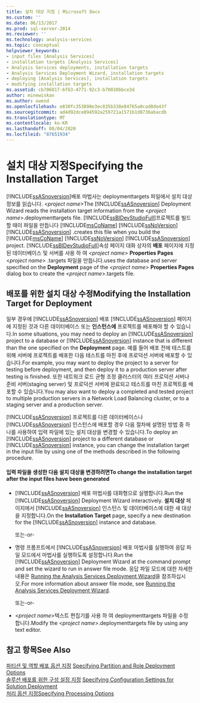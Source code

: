 ```yaml
---
title: 설치 대상 지정 | Microsoft Docs
ms.custom: ''
ms.date: 06/13/2017
ms.prod: sql-server-2014
ms.reviewer: ''
ms.technology: analysis-services
ms.topic: conceptual
helpviewer_keywords:
- input files [Analysis Services]
- installation targets [Analysis Services]
- Analysis Services deployments, installation targets
- Analysis Services Deployment Wizard, installation targets
- deploying [Analysis Services], installation targets
- modifying installation targets
ms.assetid: cb706817-6f63-4771-92c3-b70030bbce3d
author: minewiskan
ms.author: owend
ms.openlocfilehash: e830fc353898e3ec835b338e84765a0cad0de43f
ms.sourcegitcommit: ad4d92dce894592a259721a1571b1d8736abacdb
ms.translationtype: MT
ms.contentlocale: ko-KR
ms.lasthandoff: 08/04/2020
ms.locfileid: "87651934"
---
```

# <a name="specifying-the-installation-target"></a><span data-ttu-id="0e81b-102">설치 대상 지정</span><span class="sxs-lookup"><span data-stu-id="0e81b-102">Specifying the Installation Target</span></span>
  <span data-ttu-id="0e81b-103">[!INCLUDE[ssASnoversion](../../includes/ssasnoversion-md.md)]배포 마법사는 deploymenttargets 파일에서 설치 대상 정보를 읽습니다. \<*project name*></span><span class="sxs-lookup"><span data-stu-id="0e81b-103">The [!INCLUDE[ssASnoversion](../../includes/ssasnoversion-md.md)] Deployment Wizard reads the installation target information from the \<*project name*>.deploymenttargets file.</span></span> [!INCLUDE[ssBIDevStudioFull](../../includes/ssbidevstudiofull-md.md)]<span data-ttu-id="0e81b-104">프로젝트를 빌드할 때이 파일을 만듭니다 [!INCLUDE[msCoName](../../includes/msconame-md.md)] [!INCLUDE[ssNoVersion](../../includes/ssnoversion-md.md)] [!INCLUDE[ssASnoversion](../../includes/ssasnoversion-md.md)] .</span><span class="sxs-lookup"><span data-stu-id="0e81b-104">creates this file when you build the [!INCLUDE[msCoName](../../includes/msconame-md.md)] [!INCLUDE[ssNoVersion](../../includes/ssnoversion-md.md)] [!INCLUDE[ssASnoversion](../../includes/ssasnoversion-md.md)] project.</span></span> [!INCLUDE[ssBIDevStudioFull](../../includes/ssbidevstudiofull-md.md)]<span data-ttu-id="0e81b-105">속성 페이지 대화 상자의 **배포** 페이지에 지정 된 데이터베이스 및 서버를 사용 하 여 *\<project name>* **Properties Pages** \<*project name*> .targets 파일을 만듭니다.</span><span class="sxs-lookup"><span data-stu-id="0e81b-105">uses the database and server specified on the **Deployment** page of the *\<project name>* **Properties Pages** dialog box to create the \<*project name*>.targets file.</span></span>  
  
## <a name="modifying-the-installation-target-for-deployment"></a><span data-ttu-id="0e81b-106">배포를 위한 설치 대상 수정</span><span class="sxs-lookup"><span data-stu-id="0e81b-106">Modifying the Installation Target for Deployment</span></span>  
 <span data-ttu-id="0e81b-107">일부 경우에 [!INCLUDE[ssASnoversion](../../includes/ssasnoversion-md.md)] 배포 [!INCLUDE[ssASnoversion](../../includes/ssasnoversion-md.md)] 페이지에 지정된 것과 다른 데이터베이스 또는 **인스턴스에** 프로젝트를 배포해야 할 수 있습니다.</span><span class="sxs-lookup"><span data-stu-id="0e81b-107">In some situations, you may need to deploy an [!INCLUDE[ssASnoversion](../../includes/ssasnoversion-md.md)] project to a database or [!INCLUDE[ssASnoversion](../../includes/ssasnoversion-md.md)] instance that is different than the one specified on the **Deployment** page.</span></span> <span data-ttu-id="0e81b-108">예를 들어 배포 전에 테스트를 위해 서버에 프로젝트를 배포한 다음 테스트를 마친 후에 프로덕션 서버에 배포할 수 있습니다.</span><span class="sxs-lookup"><span data-stu-id="0e81b-108">For example, you may want to deploy the project to a server for testing before deployment, and then deploy it to a production server after testing is finished.</span></span> <span data-ttu-id="0e81b-109">또한 네트워크 로드 균형 조정 클러스터의 여러 프로덕션 서버나 준비 서버(staging server) 및 프로덕션 서버에 완료되고 테스트를 마친 프로젝트를 배포할 수 있습니다.</span><span class="sxs-lookup"><span data-stu-id="0e81b-109">You may also want to deploy a completed and tested project to multiple production servers in a Network Load Balancing cluster, or to a staging server and a production server.</span></span>  
  
 <span data-ttu-id="0e81b-110">[!INCLUDE[ssASnoversion](../../includes/ssasnoversion-md.md)] 프로젝트를 다른 데이터베이스나 [!INCLUDE[ssASnoversion](../../includes/ssasnoversion-md.md)] 인스턴스에 배포할 경우 다음 절차에 설명된 방법 중 하나를 사용하여 입력 파일에 있는 설치 대상을 변경할 수 있습니다.</span><span class="sxs-lookup"><span data-stu-id="0e81b-110">To deploy an [!INCLUDE[ssASnoversion](../../includes/ssasnoversion-md.md)] project to a different database or [!INCLUDE[ssASnoversion](../../includes/ssasnoversion-md.md)] instance, you can change the installation target in the input file by using one of the methods described in the following procedure.</span></span>  
  
#### <a name="to-change-the-installation-target-after-the-input-files-have-been-generated"></a><span data-ttu-id="0e81b-111">입력 파일을 생성한 다음 설치 대상을 변경하려면</span><span class="sxs-lookup"><span data-stu-id="0e81b-111">To change the installation target after the input files have been generated</span></span>  
  
-   <span data-ttu-id="0e81b-112">[!INCLUDE[ssASnoversion](../../includes/ssasnoversion-md.md)] 배포 마법사를 대화형으로 실행합니다.</span><span class="sxs-lookup"><span data-stu-id="0e81b-112">Run the [!INCLUDE[ssASnoversion](../../includes/ssasnoversion-md.md)] Deployment Wizard interactively.</span></span> <span data-ttu-id="0e81b-113">**설치 대상** 페이지에서 [!INCLUDE[ssASnoversion](../../includes/ssasnoversion-md.md)] 인스턴스 및 데이터베이스에 대한 새 대상을 지정합니다.</span><span class="sxs-lookup"><span data-stu-id="0e81b-113">On the **Installation Target** page, specify a new destination for the [!INCLUDE[ssASnoversion](../../includes/ssasnoversion-md.md)] instance and database.</span></span>  
  
     <span data-ttu-id="0e81b-114">또는</span><span class="sxs-lookup"><span data-stu-id="0e81b-114">-or-</span></span>  
  
-   <span data-ttu-id="0e81b-115">명령 프롬프트에서 [!INCLUDE[ssASnoversion](../../includes/ssasnoversion-md.md)] 배포 마법사를 실행하여 응답 파일 모드에서 마법사를 실행하도록 설정합니다.</span><span class="sxs-lookup"><span data-stu-id="0e81b-115">Run the [!INCLUDE[ssASnoversion](../../includes/ssasnoversion-md.md)] Deployment Wizard at the command prompt and set the wizard to run in answer file mode.</span></span> <span data-ttu-id="0e81b-116">응답 파일 모드에 대한 자세한 내용은 [Running the Analysis Services Deployment Wizard](running-the-analysis-services-deployment-wizard.md)을 참조하십시오.</span><span class="sxs-lookup"><span data-stu-id="0e81b-116">For more information about answer file mode, see [Running the Analysis Services Deployment Wizard](running-the-analysis-services-deployment-wizard.md).</span></span>  
  
     <span data-ttu-id="0e81b-117">또는</span><span class="sxs-lookup"><span data-stu-id="0e81b-117">-or-</span></span>  
  
-   <span data-ttu-id="0e81b-118">\<*project name*>텍스트 편집기를 사용 하 여 deploymenttargets 파일을 수정 합니다.</span><span class="sxs-lookup"><span data-stu-id="0e81b-118">Modify the \<*project name*>.deploymenttargets file by using any text editor.</span></span>  
  
## <a name="see-also"></a><span data-ttu-id="0e81b-119">참고 항목</span><span class="sxs-lookup"><span data-stu-id="0e81b-119">See Also</span></span>  
 <span data-ttu-id="0e81b-120">[파티션 및 역할 배포 옵션 지정](deployment-script-files-partition-and-role-deployment-options.md) </span><span class="sxs-lookup"><span data-stu-id="0e81b-120">[Specifying Partition and Role Deployment Options](deployment-script-files-partition-and-role-deployment-options.md) </span></span>  
 <span data-ttu-id="0e81b-121">[솔루션 배포를 위한 구성 설정 지정](deployment-script-files-solution-deployment-config-settings.md) </span><span class="sxs-lookup"><span data-stu-id="0e81b-121">[Specifying Configuration Settings for Solution Deployment](deployment-script-files-solution-deployment-config-settings.md) </span></span>  
 [<span data-ttu-id="0e81b-122">처리 옵션 지정</span><span class="sxs-lookup"><span data-stu-id="0e81b-122">Specifying Processing Options</span></span>](deployment-script-files-specifying-processing-options.md)  
  
  
